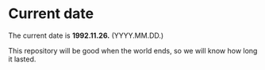 # Current date

The current date is **1992.11.26.** (YYYY.MM.DD.)

This repository will be good when the world ends, so we will know how long it lasted.